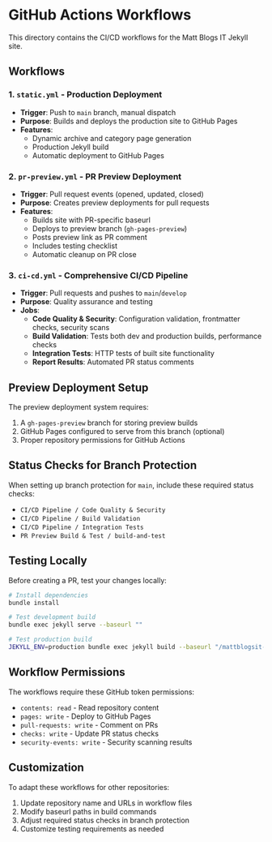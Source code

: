 # GitHub Actions Workflows

This directory contains the CI/CD workflows for the Matt Blogs IT Jekyll site.

## Workflows

### 1. `static.yml` - Production Deployment
- **Trigger**: Push to `main` branch, manual dispatch
- **Purpose**: Builds and deploys the production site to GitHub Pages
- **Features**:
  - Dynamic archive and category page generation
  - Production Jekyll build
  - Automatic deployment to GitHub Pages

### 2. `pr-preview.yml` - PR Preview Deployment
- **Trigger**: Pull request events (opened, updated, closed)
- **Purpose**: Creates preview deployments for pull requests
- **Features**:
  - Builds site with PR-specific baseurl
  - Deploys to preview branch (`gh-pages-preview`)
  - Posts preview link as PR comment
  - Includes testing checklist
  - Automatic cleanup on PR close

### 3. `ci-cd.yml` - Comprehensive CI/CD Pipeline
- **Trigger**: Pull requests and pushes to `main`/`develop`
- **Purpose**: Quality assurance and testing
- **Jobs**:
  - **Code Quality & Security**: Configuration validation, frontmatter checks, security scans
  - **Build Validation**: Tests both dev and production builds, performance checks
  - **Integration Tests**: HTTP tests of built site functionality
  - **Report Results**: Automated PR status comments

## Preview Deployment Setup

The preview deployment system requires:

1. A `gh-pages-preview` branch for storing preview builds
2. GitHub Pages configured to serve from this branch (optional)
3. Proper repository permissions for GitHub Actions

## Status Checks for Branch Protection

When setting up branch protection for `main`, include these required status checks:

- `CI/CD Pipeline / Code Quality & Security`
- `CI/CD Pipeline / Build Validation`
- `CI/CD Pipeline / Integration Tests` 
- `PR Preview Build & Test / build-and-test`

## Testing Locally

Before creating a PR, test your changes locally:

```bash
# Install dependencies
bundle install

# Test development build
bundle exec jekyll serve --baseurl ""

# Test production build
JEKYLL_ENV=production bundle exec jekyll build --baseurl "/mattblogsit-dev"
```

## Workflow Permissions

The workflows require these GitHub token permissions:

- `contents: read` - Read repository content
- `pages: write` - Deploy to GitHub Pages  
- `pull-requests: write` - Comment on PRs
- `checks: write` - Update PR status checks
- `security-events: write` - Security scanning results

## Customization

To adapt these workflows for other repositories:

1. Update repository name and URLs in workflow files
2. Modify baseurl paths in build commands
3. Adjust required status checks in branch protection
4. Customize testing requirements as needed
